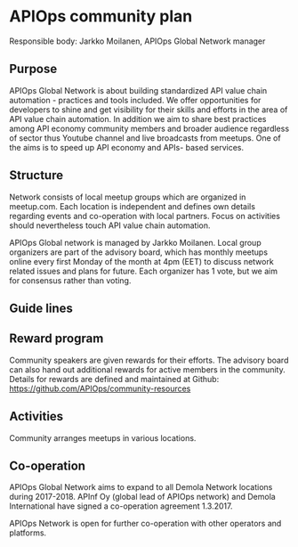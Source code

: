 # APIOps community plan

Responsible body: Jarkko Moilanen, APIOps Global Network manager 

## Purpose
APIOps Global Network is about building standardized API value chain automation - practices and tools included. We offer opportunities for developers to shine and get visibility for their skills and efforts in the area of API value chain automation. In addition we aim to share best practices among API economy community members and broader audience regardless of sector thus Youtube channel and live broadcasts from meetups. One of the aims is to speed up API economy and APIs- based services.    

## Structure 
Network consists of local meetup groups which are organized in meetup.com. Each location is independent and defines own details regarding events and co-operation with local partners. Focus on activities should nevertheless touch API value chain automation. 

APIOps Global network is managed by Jarkko Moilanen. Local group organizers are part of the advisory board, which has monthly meetups online every first Monday of the month at 4pm (EET) to discuss network related issues and plans for future. Each organizer has 1 vote, but we aim for consensus rather than voting.  

## Guide lines

## Reward program
Community speakers are given rewards for their efforts. The advisory board can also hand out additional rewards for active members in the community.  Details for rewards are defined and maintained at Github: https://github.com/APIOps/community-resources 

## Activities

Community arranges meetups in various locations. 

## Co-operation
APIOps Global Network aims to expand to all Demola Network locations during 2017-2018. APInf Oy (global lead of APIOps network) and Demola International have signed a co-operation agreement 1.3.2017. 

APIOps Network is open for further co-operation with other operators and platforms.  
